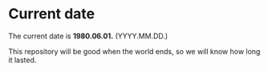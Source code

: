 # Current date

The current date is **1980.06.01.** (YYYY.MM.DD.)

This repository will be good when the world ends, so we will know how long it lasted.